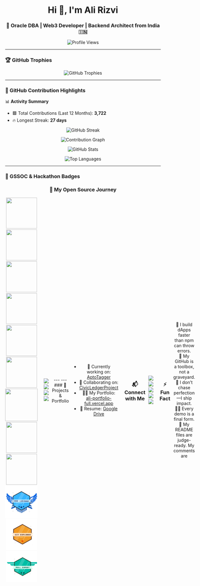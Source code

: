 <h1 align="center">Hi 👋, I'm Ali Rizvi</h1>
<h3 align="center">🚀 Oracle DBA | Web3 Developer | Backend Architect from India 🇮🇳</h3>

<p align="center">
  <img src="https://komarev.com/ghpvc/?username=AliRizvi11&label=Profile%20views&color=0e75b6&style=flat" alt="Profile Views" />
</p>

---

### 🏆 GitHub Trophies

<p align="center">
  <img src="https://github-profile-trophy.vercel.app/?username=AliRizvi11&theme=algolia&margin-w=15&margin-h=15&no-bg=true" alt="GitHub Trophies" />
</p>

---

### 🧠 GitHub Contribution Highlights

📊 **Activity Summary**  
- 🟩 Total Contributions (Last 12 Months): **3,722**  
- 🔥 Longest Streak: **27 days**

<p align="center">
  <img src="https://github-readme-streak-stats.herokuapp.com/?user=AliRizvi11&theme=dark&hide_border=true" alt="GitHub Streak" />
</p>

<p align="center">
  <img src="https://github-readme-activity-graph.vercel.app/graph?username=AliRizvi11&theme=react-dark" alt="Contribution Graph" />
</p>

<p align="center">
  <img src="https://github-readme-stats.vercel.app/api?username=AliRizvi11&show_icons=true&locale=en&count_private=true&theme=dark" alt="GitHub Stats" />
</p>

<p align="center">
  <img src="https://github-readme-stats.vercel.app/api/top-langs/?username=AliRizvi11&layout=compact&count_private=true&theme=dark" alt="Top Languages" />
</p>

---

### 🥇 GSSOC & Hackathon Badges

<h3 align="center">🚀 My Open Source Journey</h3>
<div style='display:flex; align-items:center; gap: 10px;' align='center'><a href="https://gssoc.girlscript.tech/leaderboard">
<img src="https://raw.githubusercontent.com/GSSoC24/Postman-Challenge/main/docs/assets/Postman%20White.png" width="100px" height="100px" />
  <img src="https://raw.githubusercontent.com/GSSoC24/Postman-Challenge/main/docs/assets/1.png" width="100px" height="100px" />
  <img src="https://raw.githubusercontent.com/GSSoC24/Postman-Challenge/main/docs/assets/2.png" width="100px" height="100px" />
  <img src="https://raw.githubusercontent.com/GSSoC24/Postman-Challenge/main/docs/assets/3.png" width="100px" height="100px" />
  <img src="https://raw.githubusercontent.com/GSSoC24/Postman-Challenge/main/docs/assets/4.png" width="100px" height="100px" />
  <img src="https://raw.githubusercontent.com/GSSoC24/Postman-Challenge/main/docs/assets/5.png" width="100px" height="100px" />
  <img src="https://raw.githubusercontent.com/GSSoC24/Postman-Challenge/main/docs/assets/6.png" width="105px" height="105px" />
  <img src="https://raw.githubusercontent.com/GSSoC24/Postman-Challenge/main/docs/assets/7.png" width="100px" height="100px" />
  <img src="https://raw.githubusercontent.com/GSSoC24/Postman-Challenge/main/docs/assets/8.png" width="100px" height="100px" />
  <img src="https://raw.githubusercontent.com/GSSoC24/Contributor/refs/heads/main/assets/Code%20Luminary.png" width="105px" height="105px" />
  <img src="https://raw.githubusercontent.com/GSSoC24/Contributor/refs/heads/main/assets/Git%20Explorer.png" width="100px" height="100px" />
  <img src="https://raw.githubusercontent.com/GSSoC24/Contributor/refs/heads/main/assets/Pull%20Expert.png" width="100px" height="100px" /></a>

---
<p align="center">
  <img src="https://img.shields.io/badge/GSSOC-2024-orange?style=for-the-badge&logo=github" />
  <img src="https://img.shields.io/badge/Hackathon-Winner-blue?style=for-the-badge&logo=hackerrank" />
  <img src="https://img.shields.io/badge/Open%20Source-Contributor-green?style=for-the-badge&logo=github" />
  <img src="https://img.shields.io/badge/Oracle-DBA-red?style=for-the-badge&logo=oracle" />
</p>
---
---
### 💼 Projects & Portfolio

- 🔭 Currently working on: [AptoTagger](https://github.com/Alirizvi11/aptotagger-project-AptosHackerank)
- 👯 Collaborating on: [CivicLedgerProject](https://github.com/Alirizvi11/CivicLedgerProject)
- 👨‍💻 My Portfolio: [ali-portfolio-full.vercel.app](https://ali-portfolio-full.vercel.app/)
- 📄 Resume: [Google Drive](https://drive.google.com/drive/starred)

---

### 📬 Connect with Me

<p align="center">
  <a href="https://twitter.com/alirizvi9936"><img src="https://img.shields.io/badge/Twitter-@alirizvi9936-blue?style=for-the-badge&logo=twitter" /></a>
  <a href="https://linkedin.com/in/alirizvi110"><img src="https://img.shields.io/badge/LinkedIn-Ali%20Rizvi-blue?style=for-the-badge&logo=linkedin" /></a>
  <a href="https://instagram.com/alisyed11_"><img src="https://img.shields.io/badge/Instagram-@alisyed11_-pink?style=for-the-badge&logo=instagram" /></a>
  <a href="https://www.hackerrank.com/alirizvi9936"><img src="https://img.shields.io/badge/Hackerrank-Ali%20Rizvi-green?style=for-the-badge&logo=hackerrank" /></a>
  <a href="https://www.leetcode.com/alirizvi11"><img src="https://img.shields.io/badge/Leetcode-Ali%20Rizvi-yellow?style=for-the-badge&logo=leetcode" /></a>
</p>

---

### ⚡ Fun Fact

🧪 I build dApps faster than npm can throw errors.  
🧰 My GitHub is a toolbox, not a graveyard.  
🧠 I don’t chase perfection—I ship impact.  
🧑‍🚀 Every demo is a final form.  
🧵 My README files are judge-ready. My comments are 
